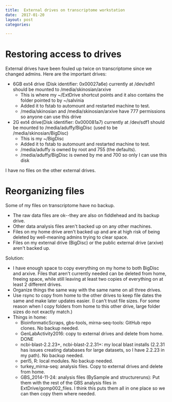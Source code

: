 ```yaml
---
title:  External drives on transcriptome workstation
date:  2017-01-20
layout: post
categories:

---
```

# Restoring access to drives

External drives have been fouled up twice on transcriptome since we changed admins. Here are the important drives:

  * 6GB ext4 drive (Disk identifier: 0x00027a6e) currently at /dev/sdh1 should be mounted to /media/skinosian/arxive
    * This is where my ~/ExtDrive shortcut points and it also contains the folder pointed to by ~/salvinia
    * Added it to fstab to automount and restarted machine to test.
    * /media/skinosian and /media/skinosian/arxive have 777 permissions so anyone can use this drive
  * 2G ext4 drive(Disk identifier: 0x000081a7) currently at /dev/sdf1 should be mounted to /media/aduffy/BigDisc (used to be /media/skinosian/BigDisc)
    * This is my ~/BigDisc
    * Added it to fstab to automount and restarted machine to test.
    * /media/aduffy is owned by root and 755 (the defaults).
    * /media/aduffy/BigDisc is owned by me and 700 so only I can use this disk

I have no files on the other external drives.

# Reorganizing files

Some of my files on transcriptome have no backup.
  * The raw data files are ok--they are also on fiddlehead and its backup drive.
  * Other data analysis files aren't backed up on any other machines.
  * Files on my home drive aren't backed up and are at high risk of being deleted by well-meaning admins trying to clear space.
  * Files on my external drive (BigDisc) or the public external drive (arxive) aren't backed up.

Solution:
  * I have enough space to copy everything on my home to both BigDisc and arxive. Files that aren't currently needed can be deleted from home, freeing space, while still leaving at least two copies of everything on at least 2 different drives.
  * Organize things the same way with the same name on all three drives.
  * Use rsync to copy from home to the other drives to keep file dates the same and make later updates easier. (I can't trust file sizes. For some reason when I copy folders from home to this other drive, large folder sizes do not exactly match.)
  * Things in home:
    * BioinformaticScraps, gbs-tools, mirna-seq-tools: GitHub repo clones. No backup needed.
    * GenLabActivity2016: copy to external drives and delete from home. DONE
    * ncbi-blast-2.2.23+, ncbi-blast-2.2.31+: my local blast installs (2.2.31 has issues creating databases for large datasets, so I have 2.2.23 in my path). No backup needed.
    * perl5, R: local modules. No backup needed.
    * turkey_mirna-seq: analysis files. Copy to external drives and delete from home.
    * GBS_2014-11-24: analysis files (BySample and structureruns): Put them with the rest of the GBS analysis files in ExtDrive/gomp002_files. I think this puts them all in one place so we can then copy them where needed.
